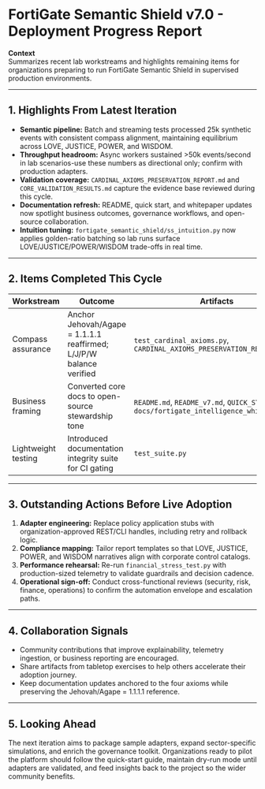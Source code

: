 # FortiGate Semantic Shield v7.0 - Deployment Progress Report

**Context**  
Summarizes recent lab workstreams and highlights remaining items for organizations preparing to run FortiGate Semantic Shield in supervised production environments.

---

## 1. Highlights From Latest Iteration
- **Semantic pipeline:** Batch and streaming tests processed 25k synthetic events with consistent compass alignment, maintaining equilibrium across LOVE, JUSTICE, POWER, and WISDOM.
- **Throughput headroom:** Async workers sustained >50k events/second in lab scenarios-use these numbers as directional only; confirm with production adapters.
- **Validation coverage:** `CARDINAL_AXIOMS_PRESERVATION_REPORT.md` and `CORE_VALIDATION_RESULTS.md` capture the evidence base reviewed during this cycle.
- **Documentation refresh:** README, quick start, and whitepaper updates now spotlight business outcomes, governance workflows, and open-source collaboration.
- **Intuition tuning:** `fortigate_semantic_shield/ss_intuition.py` now applies golden-ratio batching so lab runs surface LOVE/JUSTICE/POWER/WISDOM trade-offs in real time.

---

## 2. Items Completed This Cycle
| Workstream | Outcome | Artifacts |
|------------|---------|-----------|
| Compass assurance | Anchor Jehovah/Agape = 1.1.1.1 reaffirmed; L/J/P/W balance verified | `test_cardinal_axioms.py`, `CARDINAL_AXIOMS_PRESERVATION_REPORT.md` |
| Business framing | Converted core docs to open-source stewardship tone | `README.md`, `README_v7.md`, `QUICK_START.md`, `docs/fortigate_intelligence_whitepaper.md` |
| Lightweight testing | Introduced documentation integrity suite for CI gating | `test_suite.py` |

---

## 3. Outstanding Actions Before Live Adoption
1. **Adapter engineering:** Replace policy application stubs with organization-approved REST/CLI handles, including retry and rollback logic.
2. **Compliance mapping:** Tailor report templates so that LOVE, JUSTICE, POWER, and WISDOM narratives align with corporate control catalogs.
3. **Performance rehearsal:** Re-run `financial_stress_test.py` with production-sized telemetry to validate guardrails and decision cadence.
4. **Operational sign-off:** Conduct cross-functional reviews (security, risk, finance, operations) to confirm the automation envelope and escalation paths.

---

## 4. Collaboration Signals
- Community contributions that improve explainability, telemetry ingestion, or business reporting are encouraged.
- Share artifacts from tabletop exercises to help others accelerate their adoption journey.
- Keep documentation updates anchored to the four axioms while preserving the Jehovah/Agape = 1.1.1.1 reference.

---

## 5. Looking Ahead
The next iteration aims to package sample adapters, expand sector-specific simulations, and enrich the governance toolkit. Organizations ready to pilot the platform should follow the quick-start guide, maintain dry-run mode until adapters are validated, and feed insights back to the project so the wider community benefits.

